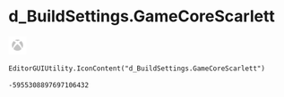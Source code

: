 # d_BuildSettings.GameCoreScarlett
![](/img/d_BuildSettings.GameCoreScarlett.png)

``` CSharp
EditorGUIUtility.IconContent("d_BuildSettings.GameCoreScarlett")
```
```
-5955308897697106432
```
